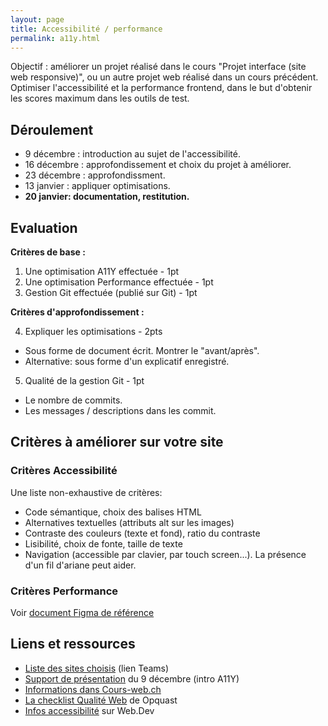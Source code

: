 ```yaml
---
layout: page
title: Accessibilité / performance
permalink: a11y.html
---
```


Objectif : améliorer un projet réalisé dans le cours "Projet interface (site web responsive)", ou un autre projet web réalisé dans un cours précédent. Optimiser l'accessibilité et la performance frontend, dans le but d'obtenir les scores maximum dans les outils de test.

## Déroulement

- 9 décembre : introduction au sujet de l'accessibilité.
- 16 décembre : approfondissement et choix du projet à améliorer.
- 23 décembre : approfondissment.
- 13 janvier : appliquer optimisations.
- **20 janvier: documentation, restitution.**

## Evaluation

**Critères de base :**

1. Une optimisation A11Y effectuée - 1pt
2. Une optimisation Performance effectuée - 1pt
3. Gestion Git effectuée (publié sur Git) - 1pt

**Critères d'approfondissement :**

4. Expliquer les optimisations - 2pts
  - Sous forme de document écrit. Montrer le "avant/après".
  - Alternative: sous forme d'un explicatif enregistré.
5. Qualité de la gestion Git - 1pt
  - Le nombre de commits.
  - Les messages / descriptions dans les commit.


## Critères à améliorer sur votre site

### Critères Accessibilité

Une liste non-exhaustive de critères:

- Code sémantique, choix des balises HTML
- Alternatives textuelles (attributs alt sur les images)
- Contraste des couleurs (texte et fond), ratio du contraste
- Lisibilité, choix de fonte, taille de texte
- Navigation (accessible par clavier, par touch screen...). La présence d'un fil d'ariane peut aider.

### Critères Performance

Voir [document Figma de référence](https://www.figma.com/file/agUV43SvTeV0Y1bupn9Gzi/Qualit%C3%A9-Web?node-id=0%3A1&t=gzDznbEHijkjHB5v-1)


## Liens et ressources

- [Liste des sites choisis](https://eduvaud.sharepoint.com/:x:/s/ERACOM_ID311_Teams/EVM0yqMw_FFArcYlmeY_iB8BzDNEHHjqmLX_CDv42JOSOQ?e=Ha3UL0) (lien Teams)
- [Support de présentation](https://eduvaud.sharepoint.com/:x:/s/ERACOM_ID311_Teams/EVM0yqMw_FFArcYlmeY_iB8BzDNEHHjqmLX_CDv42JOSOQ?e=Ha3UL0) du 9 décembre (intro A11Y)
- [Informations dans Cours-web.ch](https://cours-web.ch/html/accessibilite.html)
- [La checklist Qualité Web](https://checklists.opquast.com/fr/assurance-qualite-web/) de Opquast
- [Infos accessibilité](https://web.dev/accessible/) sur Web.Dev
